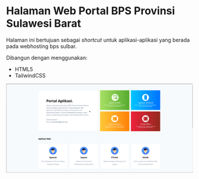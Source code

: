 # Halaman Web Portal BPS Provinsi Sulawesi Barat

Halaman ini bertujuan sebagai _shortcut_ untuk aplikasi-aplikasi yang berada pada webhosting bps sulbar.

Dibangun dengan menggunakan:
- HTML5
- TailwindCSS

![Screenshot](https://raw.githubusercontent.com/statsulbardev/portal7600/master/image/screen.png)

